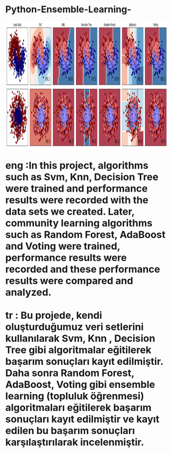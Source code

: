 # Python-Ensemble-Learning-

<img src = "ensemble_learning.png"  height=400 ></img></br>

<strong>
  
<p style = "font-size:30px">
eng :In this project, algorithms such as Svm, Knn, Decision Tree were trained and performance results were recorded with the data sets we created. Later, community learning algorithms such as Random Forest, AdaBoost and Voting were trained, performance results were recorded and these performance results were compared and analyzed. </br> </br>
tr : Bu projede, kendi oluşturduğumuz veri setlerini kullanılarak  Svm, Knn , Decision Tree gibi algoritmalar eğitilerek başarım sonuçları kayıt edilmiştir. Daha sonra Random Forest, AdaBoost, Voting gibi ensemble learning (topluluk öğrenmesi) algoritmaları eğitilerek başarım sonuçları kayıt edilmiştir ve kayıt edilen bu başarım sonuçları karşılaştırılarak incelenmiştir. 
</p>

</strong>
